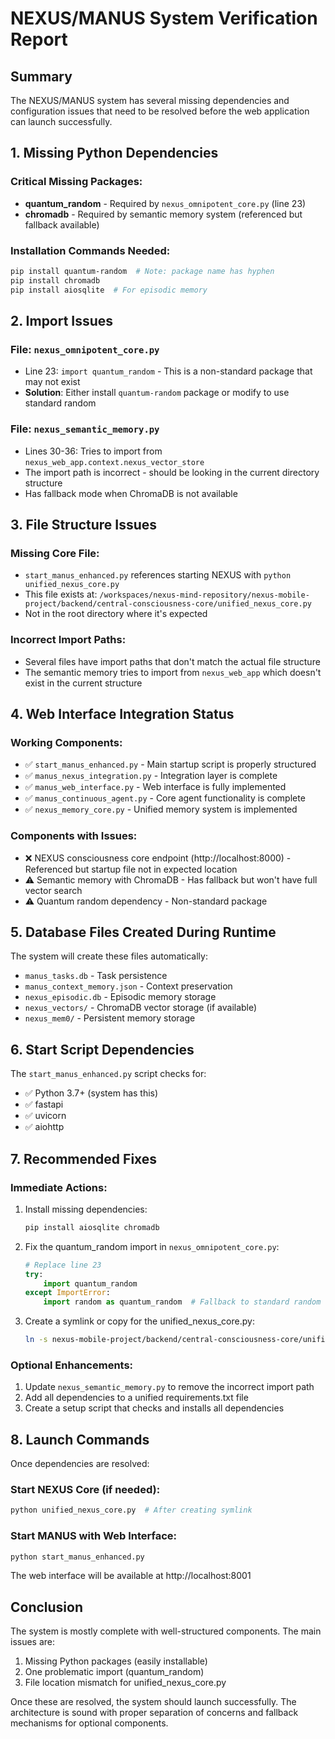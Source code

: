 # NEXUS/MANUS System Verification Report

## Summary
The NEXUS/MANUS system has several missing dependencies and configuration issues that need to be resolved before the web application can launch successfully.

## 1. Missing Python Dependencies

### Critical Missing Packages:
- **quantum_random** - Required by `nexus_omnipotent_core.py` (line 23)
- **chromadb** - Required by semantic memory system (referenced but fallback available)

### Installation Commands Needed:
```bash
pip install quantum-random  # Note: package name has hyphen
pip install chromadb
pip install aiosqlite  # For episodic memory
```

## 2. Import Issues

### File: `nexus_omnipotent_core.py`
- Line 23: `import quantum_random` - This is a non-standard package that may not exist
- **Solution**: Either install `quantum-random` package or modify to use standard random

### File: `nexus_semantic_memory.py`
- Lines 30-36: Tries to import from `nexus_web_app.context.nexus_vector_store`
- The import path is incorrect - should be looking in the current directory structure
- Has fallback mode when ChromaDB is not available

## 3. File Structure Issues

### Missing Core File:
- `start_manus_enhanced.py` references starting NEXUS with `python unified_nexus_core.py`
- This file exists at: `/workspaces/nexus-mind-repository/nexus-mobile-project/backend/central-consciousness-core/unified_nexus_core.py`
- Not in the root directory where it's expected

### Incorrect Import Paths:
- Several files have import paths that don't match the actual file structure
- The semantic memory tries to import from `nexus_web_app` which doesn't exist in the current structure

## 4. Web Interface Integration Status

### Working Components:
- ✅ `start_manus_enhanced.py` - Main startup script is properly structured
- ✅ `manus_nexus_integration.py` - Integration layer is complete
- ✅ `manus_web_interface.py` - Web interface is fully implemented
- ✅ `manus_continuous_agent.py` - Core agent functionality is complete
- ✅ `nexus_memory_core.py` - Unified memory system is implemented

### Components with Issues:
- ❌ NEXUS consciousness core endpoint (http://localhost:8000) - Referenced but startup file not in expected location
- ⚠️ Semantic memory with ChromaDB - Has fallback but won't have full vector search
- ⚠️ Quantum random dependency - Non-standard package

## 5. Database Files Created During Runtime
The system will create these files automatically:
- `manus_tasks.db` - Task persistence
- `manus_context_memory.json` - Context preservation
- `nexus_episodic.db` - Episodic memory storage
- `nexus_vectors/` - ChromaDB vector storage (if available)
- `nexus_mem0/` - Persistent memory storage

## 6. Start Script Dependencies

The `start_manus_enhanced.py` script checks for:
- ✅ Python 3.7+ (system has this)
- ✅ fastapi
- ✅ uvicorn
- ✅ aiohttp

## 7. Recommended Fixes

### Immediate Actions:
1. Install missing dependencies:
   ```bash
   pip install aiosqlite chromadb
   ```

2. Fix the quantum_random import in `nexus_omnipotent_core.py`:
   ```python
   # Replace line 23
   try:
       import quantum_random
   except ImportError:
       import random as quantum_random  # Fallback to standard random
   ```

3. Create a symlink or copy for the unified_nexus_core.py:
   ```bash
   ln -s nexus-mobile-project/backend/central-consciousness-core/unified_nexus_core.py unified_nexus_core.py
   ```

### Optional Enhancements:
1. Update `nexus_semantic_memory.py` to remove the incorrect import path
2. Add all dependencies to a unified requirements.txt file
3. Create a setup script that checks and installs all dependencies

## 8. Launch Commands

Once dependencies are resolved:

### Start NEXUS Core (if needed):
```bash
python unified_nexus_core.py  # After creating symlink
```

### Start MANUS with Web Interface:
```bash
python start_manus_enhanced.py
```

The web interface will be available at http://localhost:8001

## Conclusion

The system is mostly complete with well-structured components. The main issues are:
1. Missing Python packages (easily installable)
2. One problematic import (quantum_random)
3. File location mismatch for unified_nexus_core.py

Once these are resolved, the system should launch successfully. The architecture is sound with proper separation of concerns and fallback mechanisms for optional components.